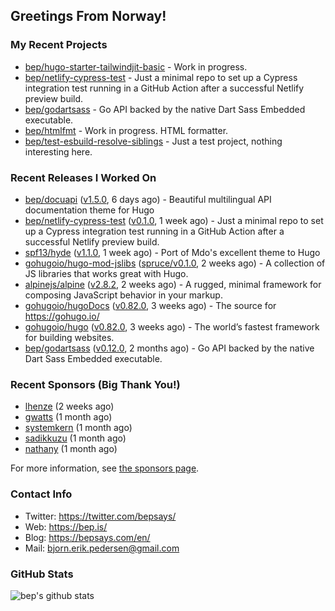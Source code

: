 ## Greetings From Norway!

### My Recent Projects

- [bep/hugo-starter-tailwindjit-basic](https://github.com/bep/hugo-starter-tailwindjit-basic) - Work in progress.
- [bep/netlify-cypress-test](https://github.com/bep/netlify-cypress-test) - Just a minimal repo to set up a Cypress integration test running in a GitHub Action after a successful Netlify preview build.
- [bep/godartsass](https://github.com/bep/godartsass) - Go API backed by the native Dart Sass Embedded executable.
- [bep/htmlfmt](https://github.com/bep/htmlfmt) - Work in progress. HTML formatter.
- [bep/test-esbuild-resolve-siblings](https://github.com/bep/test-esbuild-resolve-siblings) - Just a test project, nothing interesting here.

### Recent Releases I Worked On
- [bep/docuapi](https://github.com/bep/docuapi) ([v1.5.0](https://github.com/bep/docuapi/releases/tag/v1.5.0), 6 days ago) - Beautiful multilingual API documentation theme for Hugo
- [bep/netlify-cypress-test](https://github.com/bep/netlify-cypress-test) ([v0.1.0](https://github.com/bep/netlify-cypress-test/releases/tag/v0.1.0), 1 week ago) - Just a minimal repo to set up a Cypress integration test running in a GitHub Action after a successful Netlify preview build.
- [spf13/hyde](https://github.com/spf13/hyde) ([v1.1.0](https://github.com/spf13/hyde/releases/tag/v1.1.0), 1 week ago) - Port of Mdo&#39;s excellent theme to Hugo
- [gohugoio/hugo-mod-jslibs](https://github.com/gohugoio/hugo-mod-jslibs) ([spruce/v0.1.0](https://github.com/gohugoio/hugo-mod-jslibs/releases/tag/spruce%2Fv0.1.0), 2 weeks ago) - A collection of JS libraries that works great with Hugo.
- [alpinejs/alpine](https://github.com/alpinejs/alpine) ([v2.8.2](https://github.com/alpinejs/alpine/releases/tag/v2.8.2), 2 weeks ago) - A rugged, minimal framework for composing JavaScript behavior in your markup.
- [gohugoio/hugoDocs](https://github.com/gohugoio/hugoDocs) ([v0.82.0](https://github.com/gohugoio/hugoDocs/releases/tag/v0.82.0), 3 weeks ago) - The source for https://gohugo.io/
- [gohugoio/hugo](https://github.com/gohugoio/hugo) ([v0.82.0](https://github.com/gohugoio/hugo/releases/tag/v0.82.0), 3 weeks ago) - The world’s fastest framework for building websites.
- [bep/godartsass](https://github.com/bep/godartsass) ([v0.12.0](https://github.com/bep/godartsass/releases/tag/v0.12.0), 2 months ago) - Go API backed by the native Dart Sass Embedded executable.


### Recent Sponsors (Big Thank You!)

- [lhenze](https://github.com/lhenze) (2 weeks ago)
- [gwatts](https://github.com/gwatts) (1 month ago)
- [systemkern](https://github.com/systemkern) (1 month ago)
- [sadikkuzu](https://github.com/sadikkuzu) (1 month ago)
- [nathany](https://github.com/nathany) (1 month ago)

For more information, see [the sponsors page](https://github.com/sponsors/bep/).

### Contact Info
- Twitter: https://twitter.com/bepsays/
- Web: https://bep.is/
- Blog: https://bepsays.com/en/
- Mail: bjorn.erik.pedersen@gmail.com

### GitHub Stats
![bep's github stats](https://github-readme-stats.vercel.app/api?username=bep&count_private=true&hide_title=true)

